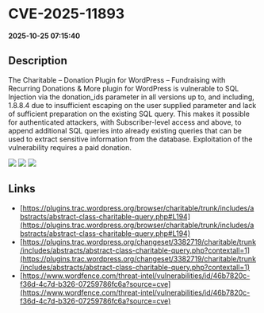 # CVE-2025-11893

**2025-10-25 07:15:40**

## Description
The Charitable – Donation Plugin for WordPress – Fundraising with Recurring Donations & More plugin for WordPress is vulnerable to SQL Injection via the donation_ids parameter in all versions up to, and including, 1.8.8.4 due to insufficient escaping on the user supplied parameter and lack of sufficient preparation on the existing SQL query.  This makes it possible for authenticated attackers, with Subscriber-level access and above, to append additional SQL queries into already existing queries that can be used to extract sensitive information from the database. Exploitation of the vulnerability requires a paid donation.

![](https://img.shields.io/static/v1?label=Score&message=8.8&color=red)
![](https://img.shields.io/static/v1?label=Severity&message=HIGH&color=red)
![](https://img.shields.io/static/v1?label=CWE&message=SQL&color=green)

## Links
- [https://plugins.trac.wordpress.org/browser/charitable/trunk/includes/abstracts/abstract-class-charitable-query.php#L194](https://plugins.trac.wordpress.org/browser/charitable/trunk/includes/abstracts/abstract-class-charitable-query.php#L194)
- [https://plugins.trac.wordpress.org/changeset/3382719/charitable/trunk/includes/abstracts/abstract-class-charitable-query.php?contextall=1](https://plugins.trac.wordpress.org/changeset/3382719/charitable/trunk/includes/abstracts/abstract-class-charitable-query.php?contextall=1)
- [https://www.wordfence.com/threat-intel/vulnerabilities/id/46b7820c-f36d-4c7d-b326-07259786fc6a?source=cve](https://www.wordfence.com/threat-intel/vulnerabilities/id/46b7820c-f36d-4c7d-b326-07259786fc6a?source=cve)
